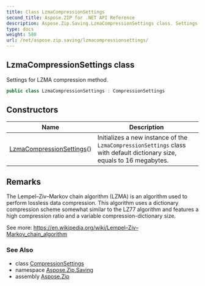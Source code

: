 ```yaml
---
title: Class LzmaCompressionSettings
second_title: Aspose.ZIP for .NET API Reference
description: Aspose.Zip.Saving.LzmaCompressionSettings class. Settings for LZMA compression method
type: docs
weight: 580
url: /net/aspose.zip.saving/lzmacompressionsettings/
---
```

## LzmaCompressionSettings class

Settings for LZMA compression method.

```csharp
public class LzmaCompressionSettings : CompressionSettings
```

## Constructors

| Name | Description |
| --- | --- |
| [LzmaCompressionSettings](lzmacompressionsettings/)() | Initializes a new instance of the `LzmaCompressionSettings` class with default dictionary size, equals to 16 megabytes. |

## Remarks

The Lempel–Ziv–Markov chain algorithm (LZMA) is an algorithm used to perform lossless data compression. This algorithm uses a dictionary compression scheme somewhat similar to the LZ77 algorithm and features a high compression ratio and a variable compression-dictionary size.

See more: https://en.wikipedia.org/wiki/Lempel–Ziv–Markov_chain_algorithm

### See Also

* class [CompressionSettings](../compressionsettings/)
* namespace [Aspose.Zip.Saving](../../aspose.zip.saving/)
* assembly [Aspose.Zip](../../)



